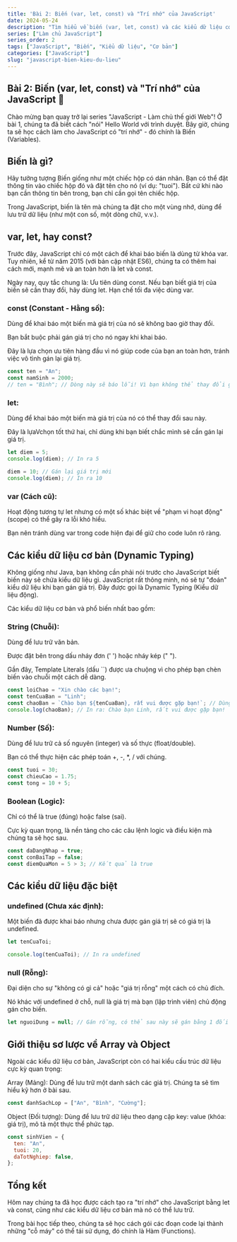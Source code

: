 ```yaml
---
title: 'Bài 2: Biến (var, let, const) và "Trí nhớ" của JavaScript'
date: 2024-05-24
description: "Tìm hiểu về biến (var, let, const) và các kiểu dữ liệu cơ bản (String, Number, Boolean, undefined, null) trong JavaScript."
series: ["Làm chủ JavaScript"]
series_order: 2
tags: ["JavaScript", "Biến", "Kiểu dữ liệu", "Cơ bản"]
categories: ["JavaScript"]
slug: "javascript-bien-kieu-du-lieu"
---
```


## Bài 2: Biến (var, let, const) và "Trí nhớ" của JavaScript 💾

Chào mừng bạn quay trở lại series "JavaScript - Làm chủ thế giới Web"! Ở bài 1, chúng ta đã biết cách "nói" Hello World với trình duyệt. Bây giờ, chúng ta sẽ học cách làm cho JavaScript có "trí nhớ" - đó chính là Biến (Variables).

## Biến là gì?

Hãy tưởng tượng Biến giống như một chiếc hộp có dán nhãn. Bạn có thể đặt thông tin vào chiếc hộp đó và đặt tên cho nó (ví dụ: "tuoi"). Bất cứ khi nào bạn cần thông tin bên trong, bạn chỉ cần gọi tên chiếc hộp.

Trong JavaScript, biến là tên mà chúng ta đặt cho một vùng nhớ, dùng để lưu trữ dữ liệu (như một con số, một dòng chữ, v.v.).

## var, let, hay const?

Trước đây, JavaScript chỉ có một cách để khai báo biến là dùng từ khóa var. Tuy nhiên, kể từ năm 2015 (với bản cập nhật ES6), chúng ta có thêm hai cách mới, mạnh mẽ và an toàn hơn là let và const.

Ngày nay, quy tắc chung là:
Ưu tiên dùng const. Nếu bạn biết giá trị của biến sẽ cần thay đổi, hãy dùng let. Hạn chế tối đa việc dùng var.

### const (Constant - Hằng số):

Dùng để khai báo một biến mà giá trị của nó sẽ không bao giờ thay đổi.

Bạn bắt buộc phải gán giá trị cho nó ngay khi khai báo.

Đây là lựa chọn ưu tiên hàng đầu vì nó giúp code của bạn an toàn hơn, tránh việc vô tình gán lại giá trị.

```javascript
const ten = "An";
const namSinh = 2000;
// ten = "Bình"; // Dòng này sẽ báo lỗi! Vì bạn không thể thay đổi giá trị của const.
```

### let:

Dùng để khai báo một biến mà giá trị của nó có thể thay đổi sau này.

Đây là lựaVchọn tốt thứ hai, chỉ dùng khi bạn biết chắc mình sẽ cần gán lại giá trị.

```javascript
let diem = 5;
console.log(diem); // In ra 5

diem = 10; // Gán lại giá trị mới
console.log(diem); // In ra 10
```

### var (Cách cũ):

Hoạt động tương tự let nhưng có một số khác biệt về "phạm vi hoạt động" (scope) có thể gây ra lỗi khó hiểu.

Bạn nên tránh dùng var trong code hiện đại để giữ cho code luôn rõ ràng.

## Các kiểu dữ liệu cơ bản (Dynamic Typing)

Không giống như Java, bạn không cần phải nói trước cho JavaScript biết biến này sẽ chứa kiểu dữ liệu gì. JavaScript rất thông minh, nó sẽ tự "đoán" kiểu dữ liệu khi bạn gán giá trị. Đây được gọi là Dynamic Typing (Kiểu dữ liệu động).

Các kiểu dữ liệu cơ bản và phổ biến nhất bao gồm:

### String (Chuỗi):

Dùng để lưu trữ văn bản.

Được đặt bên trong dấu nháy đơn (' ') hoặc nháy kép (" ").

Gần đây, Template Literals (dấu ``) được ưa chuộng vì cho phép bạn chèn biến vào chuỗi một cách dễ dàng.

```javascript
const loiChao = "Xin chào các bạn!";
const tenCuaBan = "Linh";
const chaoBan = `Chào bạn ${tenCuaBan}, rất vui được gặp bạn!`; // Dùng ` `
console.log(chaoBan); // In ra: Chào bạn Linh, rất vui được gặp bạn!
```

### Number (Số):

Dùng để lưu trữ cả số nguyên (integer) và số thực (float/double).

Bạn có thể thực hiện các phép toán +, -, \*, / với chúng.

```javascript
const tuoi = 30;
const chieuCao = 1.75;
const tong = 10 + 5;
```

### Boolean (Logic):

Chỉ có thể là true (đúng) hoặc false (sai).

Cực kỳ quan trọng, là nền tảng cho các câu lệnh logic và điều kiện mà chúng ta sẽ học sau.

```javascript
const daDangNhap = true;
const conBaiTap = false;
const diemQuaMon = 5 > 3; // Kết quả là true
```

## Các kiểu dữ liệu đặc biệt

### undefined (Chưa xác định):

Một biến đã được khai báo nhưng chưa được gán giá trị sẽ có giá trị là undefined.

```javascript
let tenCuaToi;

console.log(tenCuaToi); // In ra undefined
```

### null (Rỗng):

Đại diện cho sự "không có gì cả" hoặc "giá trị rỗng" một cách có chủ đích.

Nó khác với undefined ở chỗ, null là giá trị mà bạn (lập trình viên) chủ động gán cho biến.

```javascript
let nguoiDung = null; // Gán rỗng, có thể sau này sẽ gán bằng 1 đối tượng người dùng
```

## Giới thiệu sơ lược về Array và Object

Ngoài các kiểu dữ liệu cơ bản, JavaScript còn có hai kiểu cấu trúc dữ liệu cực kỳ quan trọng:

Array (Mảng): Dùng để lưu trữ một danh sách các giá trị. Chúng ta sẽ tìm hiểu kỹ hơn ở bài sau.

```javascript
const danhSachLop = ["An", "Bình", "Cường"];
```

Object (Đối tượng): Dùng để lưu trữ dữ liệu theo dạng cặp key: value (khóa: giá trị), mô tả một thực thể phức tạp.

```javascript
const sinhVien = {
  ten: "An",
  tuoi: 20,
  daTotNghiep: false,
};
```

## Tổng kết

Hôm nay chúng ta đã học được cách tạo ra "trí nhớ" cho JavaScript bằng let và const, cũng như các kiểu dữ liệu cơ bản mà nó có thể lưu trữ.

Trong bài học tiếp theo, chúng ta sẽ học cách gói các đoạn code lại thành những "cỗ máy" có thể tái sử dụng, đó chính là Hàm (Functions).
